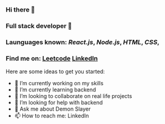 ### Hi there 👋
### Full stack developer :iphone:
### Launguages known: *React.js*, *Node.js*, *HTML*, *CSS*, 
### Find me on: [Leetcode](https://leetcode.com/ashiita__/) [LinkedIn](https://www.linkedin.com/in/ashita-nihore-3ab217210/)

Here are some ideas to get you started:

- 🔭 I’m currently working on my skills
- 🌱 I’m currently learning backend
- 👯 I’m looking to collaborate on real life projects
- 🤔 I’m looking for help with backend
- 💬 Ask me about Demon Slayer
- 📫 How to reach me: LinkedIn
